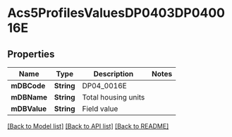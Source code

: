 # Acs5ProfilesValuesDP0403DP040016E

## Properties
Name | Type | Description | Notes
------------ | ------------- | ------------- | -------------
**mDBCode** | **String** | DP04_0016E | 
**mDBName** | **String** | Total housing units | 
**mDBValue** | **String** | Field value | 

[[Back to Model list]](../README.md#documentation-for-models) [[Back to API list]](../README.md#documentation-for-api-endpoints) [[Back to README]](../README.md)


